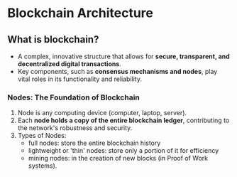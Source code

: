 # Blockchain Architecture
## What is blockchain?
* A complex, innovative structure that allows for **secure, transparent, and decentralized digital transactions**.
* Key components, such as **consensus mechanisms and nodes**, play vital roles in its functionality and reliability.

### Nodes: The Foundation of Blockchain
1. Node is any computing device (computer, laptop, server).
2. Each **node holds a copy of the entire blockchain ledger**, contributing to the network's robustness and security.
3. Types of Nodes:
   * full nodes: store the entire blockchain history
   * lightweight or 'thin' nodes: store only a portion of it for efficiency
   * mining nodes: in the creation of new blocks (in Proof of Work systems).
